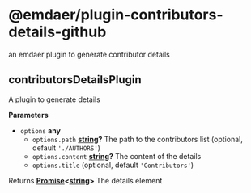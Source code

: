 <!--
  This file was generated by emdaer

  Its template can be found at .emdaer/README.emdaer.md
-->

# @emdaer/plugin-contributors-details-github

an emdaer plugin to generate contributor details

<!-- Generated by documentation.js. Update this documentation by updating the source code. -->

## contributorsDetailsPlugin

A plugin to generate details

**Parameters**

-   `options` **any** 
    -   `options.path` **[string](https://developer.mozilla.org/en-US/docs/Web/JavaScript/Reference/Global_Objects/String)?** The path to the contributors list (optional, default `'./AUTHORS'`)
    -   `options.content` **[string](https://developer.mozilla.org/en-US/docs/Web/JavaScript/Reference/Global_Objects/String)?** The content of the details
    -   `options.title`   (optional, default `'Contributors'`)

Returns **[Promise](https://developer.mozilla.org/en-US/docs/Web/JavaScript/Reference/Global_Objects/Promise)&lt;[string](https://developer.mozilla.org/en-US/docs/Web/JavaScript/Reference/Global_Objects/String)>** The details element

